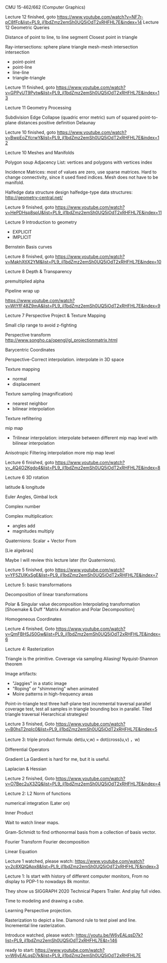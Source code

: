 CMU 15-462/662 (Computer Graphics)

Lecture 12 finished, goto https://www.youtube.com/watch?v=NF7r-pC8fFc&list=PL9_jI1bdZmz2emSh0UQ5iOdT2xRHFHL7E&index=14
Lecture 12 Geometric Queries

Distance of point to line, to line segment
Closest point in triangle

Ray-intersections: sphere plane triangle
mesh-mesh intersection
intersection
- point-point
- point-line
- line-line
- triangle-triangle

Lecture 11 finished, goto https://www.youtube.com/watch?v=GPPyUT9Pytw&list=PL9_jI1bdZmz2emSh0UQ5iOdT2xRHFHL7E&index=13

Lecture 11 Geometry Processing

Subdivision
Edge Collapse (quadric error metric) sum of squared point-to-plane distances
positive definition
Delaunay

Lecture 10 finished, goto https://www.youtube.com/watch?v=BwpEoZYcrwY&list=PL9_jI1bdZmz2emSh0UQ5iOdT2xRHFHL7E&index=12

Lecture 10 Meshes and Manifolds

Polygon soup
Adjacency List: vertices and polygons with vertices index

Incidence Matrices: most of values are zero, use sparse matrices. Hard to change connectivity, since it used fixed indices. Mesh does not have to be manifold.

Halfedge data structure
design halfedge-type data structures: http://geometry-central.net/

Lecture 9 finished, goto https://www.youtube.com/watch?v=HePDHsp8spU&list=PL9_jI1bdZmz2emSh0UQ5iOdT2xRHFHL7E&index=11

Lecture 9 Introduction to geometry

- EXPLICIT
- IMPLICIT

Bernstein Basis
curves


Lecture 8 finished, goto https://www.youtube.com/watch?v=MakhXtIX2YM&list=PL9_jI1bdZmz2emSh0UQ5iOdT2xRHFHL7E&index=10

Lecture 8 Depth & Transparency

premultiplied alpha

Pipeline wrap up

 https://www.youtube.com/watch?v=WtYfF48Z9mA&list=PL9_jI1bdZmz2emSh0UQ5iOdT2xRHFHL7E&index=9

Lecture 7 Perspective Project &  Texture Mapping

Small clip range to avoid z-fighting

Perspective transform http://www.songho.ca/opengl/gl_projectionmatrix.html

Barycentric Coordinates

Perspective-Correct interpolation. interpolate in 3D space

Texture mapping
- normal
- displacement

Texture sampling (magnification)
- nearest neighbor
- bilinear interpolation

Texture refiltering

mip map
- Trilinear interpolation: interpolate between different mip map level with bilinear interpolation

Anisotropic Filtering
interpolation more mip map level

Lecture 6 finished, goto https://www.youtube.com/watch?v=_4Q4O2Kgdo4&list=PL9_jI1bdZmz2emSh0UQ5iOdT2xRHFHL7E&index=8

Lecture 6 3D rotation

latitude & longitude

Euler Angles, Gimbal lock

Complex number

Complex multiplication:
- angles add
- magnitudes multiply

Quaternions:
Scalar + Vector From

[Lie algebras]

Maybe I will review this lecture later (for Quaternions).


Lecture 5 finished, goto https://www.youtube.com/watch?v=YF5ZUlKxSgE&list=PL9_jI1bdZmz2emSh0UQ5iOdT2xRHFHL7E&index=7

Lecture 5: basic transformations

Decomposition of linear transformations

Polar & Singular value decomposition
Interpolating transformation [Shoemake & Duff "Matrix Animation and Polar Decomposition]

Homogeneous Coordinates

Lecture 4 finished, Goto https://www.youtube.com/watch?v=QmFBHSJS0Gw&list=PL9_jI1bdZmz2emSh0UQ5iOdT2xRHFHL7E&index=6

Lecture 4: Rasterization

Triangle is the primitive.
Coverage via sampling
Aliasing!
Nyquist-Shannon theorem

Image artifacts:
- "Jaggies" in a static image
- "Roping" or "shimmering" when animated
- Moire patterns in high-frequency areas

Point-in-triangle test
three half-plane test
incremental traversal
parallel coverage test, test all samples in triangle bounding box in parallel.
Tiled triangle traversal
Hierarchical strategies!

Lecture 3 finished, Goto https://www.youtube.com/watch?v=B0hsT2npIc0&list=PL9_jI1bdZmz2emSh0UQ5iOdT2xRHFHL7E&index=5

Lecture 3: triple product formula: det(u,v,w) =  dot(cross(u,v) ，w)

Differential Operators

Gradient
La Gardient is hard for me, but it is useful.

Laplacian & Hessian

Lecture 2 finished, Goto https://www.youtube.com/watch?v=O7Bec2uX3ZQ&list=PL9_jI1bdZmz2emSh0UQ5iOdT2xRHFHL7E&index=4

Lecture 2:
L2 Norm of functions

numerical integration (Later on)

Inner Product

Wait to watch linear maps.

Gram-Schmidt to find orthonormal basis from a collection of basis vector.

Fourier Transform Fourier decomposition

Linear Equation


Lecture 1 watched, please watch: https://www.youtube.com/watch?v=2c8XQlQApx8&list=PL9_jI1bdZmz2emSh0UQ5iOdT2xRHFHL7E&index=3

Lecture 1:
Is start with history of different computer monitors, From no display to PDP-1 to nowadays 8k monitor.

They show us SIGGRAPH 2020 Technical Papers Trailer.
And play full video.

Time to modeling and drawing a cube.

Learning Perspective projection.

Rasterization to depict a line. Diamond rule to test pixel and line.
Incremental line rasterization.

Introduce watched, please watch: https://youtu.be/W6yEALqsD7k?list=PL9_jI1bdZmz2emSh0UQ5iOdT2xRHFHL7E&t=146

ready to start: https://www.youtube.com/watch?v=W6yEALqsD7k&list=PL9_jI1bdZmz2emSh0UQ5iOdT2xRHFHL7E
